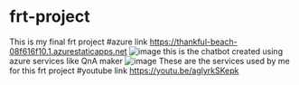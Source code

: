 # frt-project
This is my final frt project
#azure link https://thankful-beach-08f616f10.1.azurestaticapps.net
![image](https://user-images.githubusercontent.com/88930227/173343507-8dafdbc1-9d87-4598-9187-7f62f8847d52.png)
this is the chatbot created using azure services like QnA maker 
![image](https://user-images.githubusercontent.com/88930227/173343964-864a6746-d28e-4775-b4fa-55e98a6fe1ce.png)
These are the services used by me for this frt project
#youtube link https://youtu.be/aglyrkSKepk

